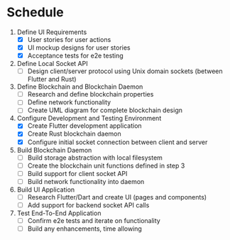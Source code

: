 # Schedule

1. Define UI Requirements
    - [x] User stories for user actions
    - [x] UI mockup designs for user stories
    - [x] Acceptance tests for e2e testing
2. Define Local Socket API
    - [ ] Design client/server protocol using Unix domain sockets (between Flutter and Rust)
3. Define Blockchain and Blockchain Daemon
    - [ ] Research and define blockchain properties
    - [ ] Define network functionality
    - [ ] Create UML diagram for complete blockchain design
4. Configure Development and Testing Environment
    - [x] Create Flutter development application
    - [x] Create Rust blockchain daemon
    - [x] Configure initial socket connection between client and server
5. Build Blockchain Daemon
    - [ ] Build storage abstraction with local filesystem
    - [ ] Create the blockchain unit functions defined in step 3
    - [ ] Build support for client socket API
    - [ ] Build network functionality into daemon
6. Build UI Application
    - [ ] Research Flutter/Dart and create UI (pages and components)
    - [ ] Add support for backend socket API calls
7. Test End-To-End Application
    - [ ] Confirm e2e tests and iterate on functionality
    - [ ] Build any enhancements, time allowing